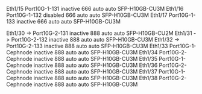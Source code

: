 


Eth1/15       Port10G-1-131      inactive  666       auto    auto    SFP-H10GB-CU3M
Eth1/16       Port10G-1-132      disabled  666       auto    auto    SFP-H10GB-CU3M
Eth1/17       Port10G-1-133      inactive  666       auto    auto    SFP-H10GB-CU3M

Eth1/30       -> Port10G-2-131   inactive  888       auto    auto    SFP-H10GB-CU2M
Eth1/31       -> Port10G-2-132   inactive  888       auto    auto    SFP-H10GB-CU3M
Eth1/32       -> Port10G-2-133   inactive  888       auto    auto    SFP-H10GB-CU3M
Eth1/33       Port10G-1-Cephnode inactive  888       auto    auto    SFP-H10GB-CU3M
Eth1/34       Port10G-2-Cephnode inactive  888       auto    auto    SFP-H10GB-CU3M
Eth1/35       Port10G-1-Cephnode inactive  888       auto    auto    SFP-H10GB-CU3M
Eth1/36       Port10G-2-Cephnode inactive  888       auto    auto    SFP-H10GB-CU3M
Eth1/37       Port10G-1-Cephnode inactive  888       auto    auto    SFP-H10GB-CU3M
Eth1/38       Port10G-2-Cephnode inactive  888       auto    auto    SFP-H10GB-CU3M

